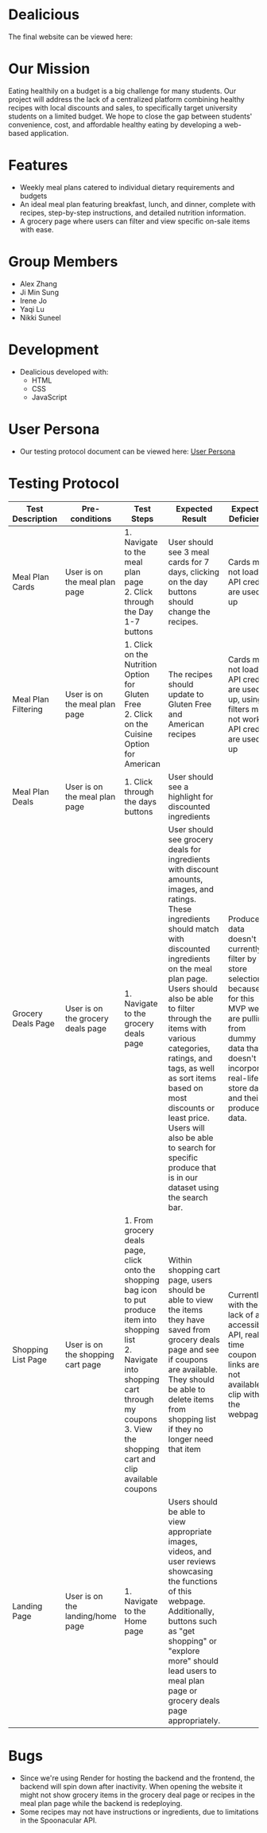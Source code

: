 # Dealicious
The final website can be viewed here: 

# Our Mission
Eating healthily on a budget is a big challenge for many students. Our project will address the lack of a centralized platform combining healthy recipes with local discounts and sales, to specifically target university students on a limited budget. We hope to close the gap between students' convenience, cost, and affordable healthy eating by developing a web-based application.

# Features
- Weekly meal plans catered to individual dietary requirements and budgets
- An ideal meal plan featuring breakfast, lunch, and dinner, complete with recipes, step-by-step instructions, and detailed nutrition information.
- A grocery page where users can filter and view specific on-sale items with ease.


# Group Members
- Alex Zhang
- Ji Min Sung
- Irene Jo
- Yaqi Lu
- Nikki Suneel

# Development
- Dealicious developed with:
  - HTML
  - CSS
  - JavaScript

# User Persona
- Our testing protocol document can be viewed here: [User Persona](https://github.com/UW-INFO442-WI25/group-pending/blob/app-setup/User%20Persona.pdf)

# Testing Protocol

| Test Description       | Pre-conditions | Test Steps                                        | Expected Result                             | Expected Deficiency                          |
|------------------------|----------------|---------------------------------------------------|---------------------------------------------|---------------------------------------------|
| Meal Plan Cards  | User is on the meal plan page | 1. Navigate to the meal plan page<br>2. Click through the Day 1-7 buttons | User should see 3 meal cards for 7 days, clicking on the day buttons should change the recipes. | Cards may not load if API credits are used up |
| Meal Plan Filtering | User is on the meal plan page | 1. Click on the Nutrition Option for Gluten Free<br>2. Click on the Cuisine Option for American | The recipes should update to Gluten Free and American recipes | Cards may not load if API credits are used up, using filters may not work if API credits are used up |
| Meal Plan Deals | User is on the meal plan page | 1. Click through the days buttons  | User should see a highlight for discounted ingredients | |
| Grocery Deals Page | User is on the grocery deals page  | 1. Navigate to the grocery deals page                  | User should see grocery deals for ingredients with discount amounts, images, and ratings. These ingredients should match with discounted ingredients on the meal plan page. Users should also be able to filter through the items with various categories, ratings, and tags, as well as sort items based on most discounts or least price. Users will also be able to search for specific produce that is in our dataset using the search bar. | Produce data doesn't currently filter by the store selections, because for this MVP we are pulling from dummy data that doesn't incorporate real-life store data and their produce data. |
| Shopping List Page | User is on the shopping cart page | 1. From grocery deals page, click onto the shopping bag icon to put produce item into shopping list<br>2. Navigate into shopping cart through my coupons<br>3. View the shopping cart and clip available coupons | Within shopping cart page, users should be able to view the items they have saved from grocery deals page and see if coupons are available. They should be able to delete items from shopping list if they no longer need that item  | Currently with the lack of an accessible API, real-time coupon links are not available to clip within the webpage. 
| Landing Page | User is on the landing/home page | 1. Navigate to the Home page | Users should be able to view appropriate images, videos, and user reviews showcasing the functions of this webpage. Additionally, buttons such as "get shopping" or "explore more" should lead users to meal plan page or grocery deals page appropriately. | 


# Bugs
- Since we're using Render for hosting the backend and the frontend, the backend will spin down after inactivity. When opening the website it might not show grocery items in the grocery deal page or recipes in the meal plan page while the backend is redeploying.
- Some recipes may not have instructions or ingredients, due to limitations in the Spoonacular API.
